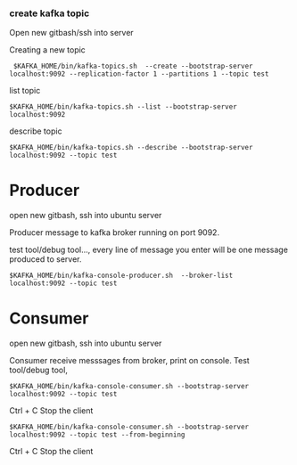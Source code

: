 
### create kafka topic 

Open new gitbash/ssh into server 

Creating a new topic

```
 $KAFKA_HOME/bin/kafka-topics.sh  --create --bootstrap-server localhost:9092 --replication-factor 1 --partitions 1 --topic test
```

list topic

```
$KAFKA_HOME/bin/kafka-topics.sh --list --bootstrap-server localhost:9092 
```

describe topic

```
$KAFKA_HOME/bin/kafka-topics.sh --describe --bootstrap-server localhost:9092 --topic test
```


# Producer

open new gitbash, ssh into ubuntu server

Producer message to kafka broker running on port 9092.

test tool/debug tool..., every line of message you enter will be one message produced to server. 

```
$KAFKA_HOME/bin/kafka-console-producer.sh  --broker-list localhost:9092 --topic test
```

# Consumer 

open new gitbash, ssh into ubuntu server

Consumer receive messsages from broker, print on console.
Test tool/debug tool, 

```
$KAFKA_HOME/bin/kafka-console-consumer.sh --bootstrap-server localhost:9092 --topic test 
```

Ctrl + C Stop the client

```
$KAFKA_HOME/bin/kafka-console-consumer.sh --bootstrap-server localhost:9092 --topic test --from-beginning
```

Ctrl + C Stop the client
